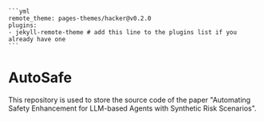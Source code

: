     ```yml
    remote_theme: pages-themes/hacker@v0.2.0
    plugins:
    - jekyll-remote-theme # add this line to the plugins list if you already have one
    ```

# AutoSafe
This repository is used to store the source code of the paper "Automating Safety Enhancement for LLM-based Agents with Synthetic Risk Scenarios".
